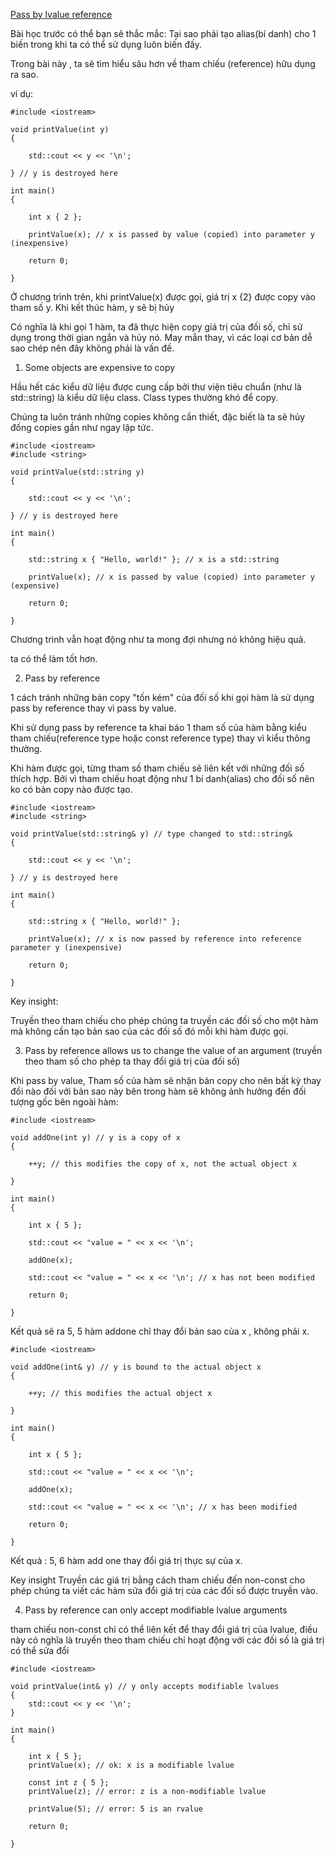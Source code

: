 [Pass by lvalue reference](https://www.learncpp.com/cpp-tutorial/pass-by-lvalue-reference/)

Bài học trước có thể bạn sẽ thắc mắc: Tại sao phải tạo alias(bí danh) cho 1 biến trong khi ta có thể sử dụng luôn biến đấy.

Trong bài này , ta sẽ tìm hiểu sâu hơn về tham chiếu (reference) hữu dụng ra sao.

ví dụ:

    #include <iostream>
    
    void printValue(int y)
    {
    
        std::cout << y << '\n';
    
    } // y is destroyed here
    
    int main()
    {
    
        int x { 2 };
    
        printValue(x); // x is passed by value (copied) into parameter y (inexpensive)
    
        return 0;
    
    }

Ở chương trình trên, khi printValue(x) được gọi, giá trị x {2} được copy vào tham số y. Khi kết thúc hàm, y sẽ bị hủy

Có nghĩa là khi gọi 1 hàm, ta đã thực hiện copy giá trị của đối số, chỉ sử dụng trong thời gian ngắn và hủy nó. May mắn thay, vì các loại cơ bản dễ sao chép nên đây không phải là vấn đề.
1. Some objects are expensive to copy

Hầu hết các kiểu dữ liệu được cung cấp bởi thư viện tiêu chuẩn (như là std::string) là kiểu dữ liệu class. Class types thường khó để copy.

Chúng ta luôn tránh những copies không cần thiết, đặc biết là ta sẽ hủy đống copies gần như ngay lập tức.

    #include <iostream>
    #include <string>
    
    void printValue(std::string y)
    {
    
        std::cout << y << '\n';
    
    } // y is destroyed here
    
    int main()
    {
    
        std::string x { "Hello, world!" }; // x is a std::string
    
        printValue(x); // x is passed by value (copied) into parameter y (expensive)
    
        return 0;
    
    }

Chương trình vẫn hoạt động như ta mong đợi nhưng nó không hiệu quả. 

ta có thể làm tốt hơn.

2. Pass by reference

1 cách tránh những bản copy "tốn kém" của đối số khi gọi hàm là sử dụng pass by reference thay vì pass by value.

Khi sử dụng pass by reference ta khai báo 1 tham số của hàm bằng kiểu tham chiếu(reference type hoặc const reference type) thay vì kiểu thông thường.

Khi hàm được gọi, từng tham số tham chiếu sẽ liên kết với những đối số thích hợp. Bởi vì tham chiếu hoạt động như 1 bí danh(alias) cho đối số nên ko có bản copy nào được tạo.

    #include <iostream>
    #include <string>
    
    void printValue(std::string& y) // type changed to std::string&
    {
    
        std::cout << y << '\n';
    
    } // y is destroyed here
    
    int main()
    {
    
        std::string x { "Hello, world!" };
    
        printValue(x); // x is now passed by reference into reference parameter y (inexpensive)
    
        return 0;
    
    }

Key insight:

Truyền theo tham chiếu cho phép chúng ta truyền các đối số cho một hàm mà không cần tạo bản sao của các đối số đó mỗi khi hàm được gọi.

3. Pass by reference allows us to change the value of an argument (truyền theo tham số cho phép ta thay đổi giá trị của đối số)

Khi pass by value, Tham số của hàm sẽ nhận bản copy cho nên bất kỳ thay đổi nào đối với bản sao này bên trong hàm sẽ không ảnh hưởng đến đối tượng gốc bên ngoài hàm:

    #include <iostream>
    
    void addOne(int y) // y is a copy of x
    {
    
        ++y; // this modifies the copy of x, not the actual object x
    
    }
    
    int main()
    {
    
        int x { 5 };
    
        std::cout << "value = " << x << '\n';
    
        addOne(x);
    
        std::cout << "value = " << x << '\n'; // x has not been modified
    
        return 0;
    
    }

Kết quả sẽ ra 5, 5 hàm addone chỉ thay đổi bản sao của x , không phải x.

    #include <iostream>
    
    void addOne(int& y) // y is bound to the actual object x
    {
    
        ++y; // this modifies the actual object x
    
    }
    
    int main()
    {
    
        int x { 5 };
    
        std::cout << "value = " << x << '\n';
    
        addOne(x);
    
        std::cout << "value = " << x << '\n'; // x has been modified
    
        return 0;
    
    }

Kết quả : 5, 6 hàm add one thay đổi giá trị thực sự của x.

Key insight
Truyền các giá trị bằng cách tham chiếu đến non-const cho phép chúng ta viết các hàm sửa đổi giá trị của các đối số được truyền vào.

4. Pass by reference can only accept modifiable lvalue arguments

tham chiếu non-const chỉ có thể liên kết để thay đổi giá trị của lvalue, điều này có nghĩa là truyền theo tham chiếu chỉ hoạt động với các đối số là giá trị có thể sửa đổi

    #include <iostream>
    
    void printValue(int& y) // y only accepts modifiable lvalues
    {
        std::cout << y << '\n';
    }
    
    int main()
    {
    
        int x { 5 };
        printValue(x); // ok: x is a modifiable lvalue
    
        const int z { 5 };
        printValue(z); // error: z is a non-modifiable lvalue
    
        printValue(5); // error: 5 is an rvalue
    
        return 0;
        
    }
